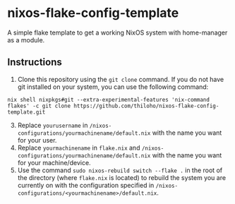 # nixos-flake-config-template

A simple flake template to get a working NixOS system with home-manager as a module.

## Instructions

1. Clone this repository using the `git clone` command. If you do not have git installed on your system, you can use the following command:
```
nix shell nixpkgs#git --extra-experimental-features 'nix-command flakes' -c git clone https://github.com/thiloho/nixos-flake-config-template.git
```
3. Replace `yourusername` in `/nixos-configurations/yourmachinename/default.nix` with the name you want for your user.
4. Replace `yourmachinename` in `flake.nix` and `/nixos-configurations/yourmachinename/default.nix` with the name you want for your machine/device.
5. Use the command `sudo nixos-rebuild switch --flake .` in the root of the directory (where `flake.nix` is located) to rebuild the system you are currently on with the configuration specified in `/nixos-configurations/<yourmachinename>/default.nix`.
